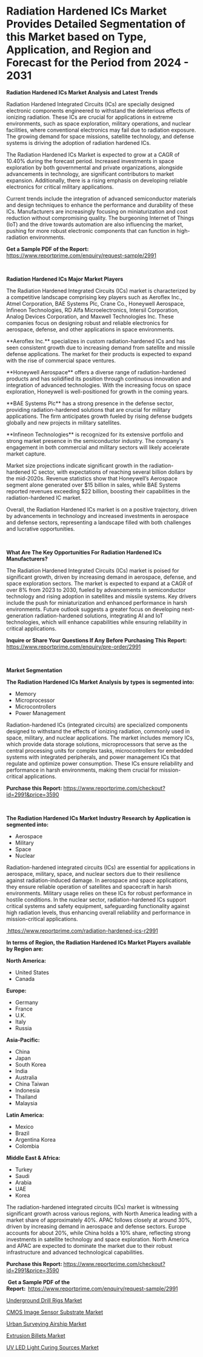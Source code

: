 <p><h1>Radiation Hardened ICs Market Provides Detailed Segmentation of this Market based on Type, Application, and Region and Forecast for the Period from 2024 - 2031</h1></p><p><strong>Radiation Hardened ICs Market Analysis and Latest Trends</strong></p>
<p><p>Radiation Hardened Integrated Circuits (ICs) are specially designed electronic components engineered to withstand the deleterious effects of ionizing radiation. These ICs are crucial for applications in extreme environments, such as space exploration, military operations, and nuclear facilities, where conventional electronics may fail due to radiation exposure. The growing demand for space missions, satellite technology, and defense systems is driving the adoption of radiation hardened ICs.</p><p>The Radiation Hardened ICs Market is expected to grow at a CAGR of 10.40% during the forecast period. Increased investments in space exploration by both governmental and private organizations, alongside advancements in technology, are significant contributors to market expansion. Additionally, there is a rising emphasis on developing reliable electronics for critical military applications. </p><p>Current trends include the integration of advanced semiconductor materials and design techniques to enhance the performance and durability of these ICs. Manufacturers are increasingly focusing on miniaturization and cost reduction without compromising quality. The burgeoning Internet of Things (IoT) and the drive towards automation are also influencing the market, pushing for more robust electronic components that can function in high-radiation environments.</p></p>
<p><strong>Get a Sample PDF of the Report:&nbsp;</strong> <a href="https://www.reportprime.com/enquiry/request-sample/2991">https://www.reportprime.com/enquiry/request-sample/2991</a></p>
<p>&nbsp;</p>
<p><strong>Radiation Hardened ICs Major Market Players</strong></p>
<p><p>The Radiation Hardened Integrated Circuits (ICs) market is characterized by a competitive landscape comprising key players such as Aeroflex Inc., Atmel Corporation, BAE Systems Plc, Crane Co., Honeywell Aerospace, Infineon Technologies, RD Alfa Microelectronics, Intersil Corporation, Analog Devices Corporation, and Maxwell Technologies Inc. These companies focus on designing robust and reliable electronics for aerospace, defense, and other applications in space environments.</p><p>**Aeroflex Inc.** specializes in custom radiation-hardened ICs and has seen consistent growth due to increasing demand from satellite and missile defense applications. The market for their products is expected to expand with the rise of commercial space ventures.</p><p>**Honeywell Aerospace** offers a diverse range of radiation-hardened products and has solidified its position through continuous innovation and integration of advanced technologies. With the increasing focus on space exploration, Honeywell is well-positioned for growth in the coming years.</p><p>**BAE Systems Plc** has a strong presence in the defense sector, providing radiation-hardened solutions that are crucial for military applications. The firm anticipates growth fueled by rising defense budgets globally and new projects in military satellites.</p><p>**Infineon Technologies** is recognized for its extensive portfolio and strong market presence in the semiconductor industry. The company's engagement in both commercial and military sectors will likely accelerate market capture.</p><p>Market size projections indicate significant growth in the radiation-hardened IC sector, with expectations of reaching several billion dollars by the mid-2020s. Revenue statistics show that Honeywell’s Aerospace segment alone generated over $15 billion in sales, while BAE Systems reported revenues exceeding $22 billion, boosting their capabilities in the radiation-hardened IC market.</p><p>Overall, the Radiation Hardened ICs market is on a positive trajectory, driven by advancements in technology and increased investments in aerospace and defense sectors, representing a landscape filled with both challenges and lucrative opportunities.</p></p>
<p>&nbsp;</p>
<p><strong>What Are The Key Opportunities For Radiation Hardened ICs Manufacturers?</strong></p>
<p><p>The Radiation Hardened Integrated Circuits (ICs) market is poised for significant growth, driven by increasing demand in aerospace, defense, and space exploration sectors. The market is expected to expand at a CAGR of over 8% from 2023 to 2030, fueled by advancements in semiconductor technology and rising adoption in satellites and missile systems. Key drivers include the push for miniaturization and enhanced performance in harsh environments. Future outlook suggests a greater focus on developing next-generation radiation-hardened solutions, integrating AI and IoT technologies, which will enhance capabilities while ensuring reliability in critical applications.</p></p>
<p><strong>Inquire or Share Your Questions If Any Before Purchasing This Report:</strong> <a href="https://www.reportprime.com/enquiry/pre-order/2991">https://www.reportprime.com/enquiry/pre-order/2991</a></p>
<p>&nbsp;</p>
<p><strong>Market Segmentation</strong></p>
<p><strong>The Radiation Hardened ICs Market Analysis by types is segmented into:</strong></p>
<p><ul><li>Memory</li><li>Microprocessor</li><li>Microcontrollers</li><li>Power Management</li></ul></p>
<p><p>Radiation-hardened ICs (integrated circuits) are specialized components designed to withstand the effects of ionizing radiation, commonly used in space, military, and nuclear applications. The market includes memory ICs, which provide data storage solutions, microprocessors that serve as the central processing units for complex tasks, microcontrollers for embedded systems with integrated peripherals, and power management ICs that regulate and optimize power consumption. These ICs ensure reliability and performance in harsh environments, making them crucial for mission-critical applications.</p></p>
<p><strong>Purchase this Report:&nbsp;</strong><a href="https://www.reportprime.com/checkout?id=2991&price=3590">https://www.reportprime.com/checkout?id=2991&price=3590</a></p>
<p>&nbsp;</p>
<p><strong>The Radiation Hardened ICs Market Industry Research by Application is segmented into:</strong></p>
<p><ul><li>Aerospace</li><li>Military</li><li>Space</li><li>Nuclear</li></ul></p>
<p><p>Radiation-hardened integrated circuits (ICs) are essential for applications in aerospace, military, space, and nuclear sectors due to their resilience against radiation-induced damage. In aerospace and space applications, they ensure reliable operation of satellites and spacecraft in harsh environments. Military usage relies on these ICs for robust performance in hostile conditions. In the nuclear sector, radiation-hardened ICs support critical systems and safety equipment, safeguarding functionality against high radiation levels, thus enhancing overall reliability and performance in mission-critical applications.</p></p>
<p><a href="https://www.reportprime.com/radiation-hardened-ics-r2991">&nbsp;https://www.reportprime.com/radiation-hardened-ics-r2991</a></p>
<p><strong>In terms of Region, the Radiation Hardened ICs Market Players available by Region are:</strong></p>
<p>
    <p> <strong> North America: </strong>
        <ul>
            <li>United States</li>
            <li>Canada</li>
        </ul>
        </p> 
    <p> <strong> Europe: </strong>
        <ul>
            <li>Germany</li>
            <li>France</li>
            <li>U.K.</li>
            <li>Italy</li>
            <li>Russia</li>
        </ul>
        </p> 
    <p> <strong> Asia-Pacific: </strong>
        <ul>
            <li>China</li>
            <li>Japan</li>
            <li>South Korea</li>
            <li>India</li>
            <li>Australia</li>
            <li>China Taiwan</li>
            <li>Indonesia</li>
            <li>Thailand</li>
            <li>Malaysia</li>
        </ul>
        </p> 
    <p> <strong> Latin America: </strong>
        <ul>
            <li>Mexico</li>
            <li>Brazil</li>
            <li>Argentina Korea</li>
            <li>Colombia</li>
        </ul>
        </p> 
    <p> <strong> Middle East & Africa: </strong>
        <ul>
            <li>Turkey</li>
            <li>Saudi</li>
            <li>Arabia</li>
            <li>UAE</li>
            <li>Korea</li>
        </ul>
    </p>
    </p>
<p><p>The radiation-hardened integrated circuits (ICs) market is witnessing significant growth across various regions, with North America leading with a market share of approximately 40%. APAC follows closely at around 30%, driven by increasing demand in aerospace and defense sectors. Europe accounts for about 20%, while China holds a 10% share, reflecting strong investments in satellite technology and space exploration. North America and APAC are expected to dominate the market due to their robust infrastructure and advanced technological capabilities.</p></p>
<p><strong>Purchase this Report: </strong><a href="https://www.reportprime.com/checkout?id=2991&price=3590">https://www.reportprime.com/checkout?id=2991&price=3590</a></p>
<p>&nbsp;<strong>Get a Sample PDF of the Report:&nbsp;&nbsp;</strong><a href="https://www.reportprime.com/enquiry/request-sample/2991">https://www.reportprime.com/enquiry/request-sample/2991</a></p>
<p><strong></strong></p>
<p><p><a href="https://www.linkedin.com/pulse/global-underground-drill-rigs-market-size-share-analysis-9gfle?trackingId=Nl%2B44rudTVSoIk4CQ6R75A%3D%3D">Underground Drill Rigs Market</a></p><p><a href="https://github.com/RoccoManning/Market-Research-Report-List-6/blob/main/cmos-image-sensor-substrate-market.md">CMOS Image Sensor Substrate Market</a></p><p><a href="https://issuu.com/reportprime-2/docs/urban-surveying-airship-market-size_1425195ac3c428">Urban Surveying Airship Market</a></p><p><a href="https://www.linkedin.com/pulse/extrusion-billets-market-indicators-size-regional-breakdown-wruwf?trackingId=ujqALQxHQ96VoovC3Sx5fA%3D%3D">Extrusion Billets Market</a></p><p><a href="https://github.com/gulaimolin/Market-Research-Report-List-6/blob/main/uv-led-light-curing-sources-market.md">UV LED Light Curing Sources Market</a></p></p>